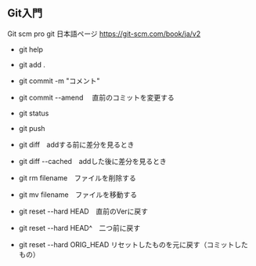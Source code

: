 ## Git入門

Git scm pro git 日本語ページ
https://git-scm.com/book/ja/v2

- git help
- git add .
- git commit -m "コメント"
- git commit --amend　 直前のコミットを変更する
- git status
- git push

- git diff　addする前に差分を見るとき
- git diff --cached　addした後に差分を見るとき

- git rm filename　ファイルを削除する
- git mv filename　ファイルを移動する

- git reset --hard HEAD　直前のVerに戻す
- git reset --hard HEAD^　二つ前に戻す
- git reset --hard ORIG_HEAD リセットしたものを元に戻す（コミットしたもの）
